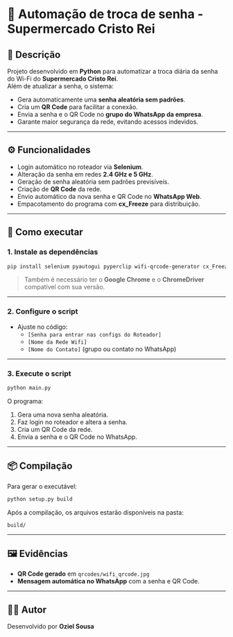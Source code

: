 # 🔐 Automação de troca de senha - Supermercado Cristo Rei

## 📌 Descrição
Projeto desenvolvido em **Python** para automatizar a troca diária da senha do Wi-Fi do **Supermercado Cristo Rei**.  
Além de atualizar a senha, o sistema:
- Gera automaticamente uma **senha aleatória sem padrões**.
- Cria um **QR Code** para facilitar a conexão.
- Envia a senha e o QR Code no **grupo do WhatsApp da empresa**.
- Garante maior segurança da rede, evitando acessos indevidos.

---

## ⚙️ Funcionalidades
- Login automático no roteador via **Selenium**.
- Alteração da senha em redes **2.4 GHz e 5 GHz**.
- Geração de senha aleatória sem padrões previsíveis.
- Criação de **QR Code** da rede.
- Envio automático da nova senha e QR Code no **WhatsApp Web**.
- Empacotamento do programa com **cx_Freeze** para distribuição.

---

## 🚀 Como executar

### 1. Instale as dependências
```bash
pip install selenium pyautogui pyperclip wifi-qrcode-generator cx_Freeze
```

> Também é necessário ter o **Google Chrome** e o **ChromeDriver** compatível com sua versão.

---

### 2. Configure o script
- Ajuste no código:
  - `[Senha para entrar nas configs do Roteador]`
  - `[Nome da Rede Wifi]`
  - `[Nome do Contato]` (grupo ou contato no WhatsApp)

---

### 3. Execute o script
```bash
python main.py
```

O programa:
1. Gera uma nova senha aleatória.  
2. Faz login no roteador e altera a senha.  
3. Cria um QR Code da rede.  
4. Envia a senha e o QR Code no WhatsApp.  

---

## 📦 Compilação
Para gerar o executável:

```bash
python setup.py build
```

Após a compilação, os arquivos estarão disponíveis na pasta:

```
build/
```

---

## 🖼️ Evidências
- **QR Code gerado** em `qrcodes/wifi_qrcode.jpg`
- **Mensagem automática no WhatsApp** com a senha e QR Code.

---

## 👨‍💻 Autor
Desenvolvido por **Oziel Sousa**
